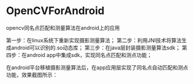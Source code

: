# OpenCVForAndroid
opencv同名点匹配和测量算法在android上的应用

第一步：在linux系统下重新实现摄影测量算法；
第二步：利用JNI技术将算法生成android可以识别的.so动态库；
第三步：在java层封装摄影测量算法sdk；
第四步：在android app中集成sdk，实现同名点匹配和测点功能；

在android平台移植摄影测量算法后，在app应用层实现了同名点自动匹配和测点功能，效果截图所示：

